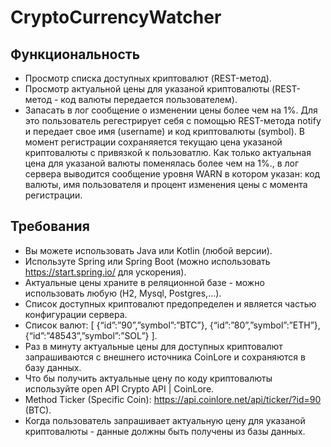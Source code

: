 CryptoCurrencyWatcher
=====================

 ## Функциональность 
+ Просмотр списка доступных криптовалют (REST-метод).
+ Просмотр актуальной цены для указаной криптовалюты (REST-метод - код валюты передается пользователем).
+ Запасать в лог сообщение о изменении цены более чем на 1%. Для это пользователь регестрирует себя с помощью REST-метода notify и передает свое имя (username) и код криптовалюты (symbol). В момент регистрации cохраняяется текущаю цена указаной криптовалюты с привязкой к пользоватлю. Как только актуальная цена для указаной валюты поменялась более чем на 1%., в лог сервера выводится сообщение уровня WARN в котором указан: код валюты, имя пользователя и процент изменения цены с момента регистрации.

 ## Требования
+ Вы можете использовать Java или Kotlin (любой версии).
+ Используте Spring или Spring Boot (можно использовать https://start.spring.io/ для ускорения).
+ Актуальные цены храните в реляционной базе - можно использовать любую (H2, Mysql, Postgres,…).
+ Cписок доступных криптовалют предопределен и является частью конфигурации сервера.
+ Список валют:
[ {“id”:”90”,”symbol”:”BTC”}, {“id”:”80”,”symbol”:”ETH”}, {“id”:”48543”,”symbol”:”SOL”} ].
+ Раз в минуту актуальные цены для доступных криптовалют запрашиваются c внешнего источника CoinLore и сохраняются в базу данных.
+ Что бы получить актуальные цену по коду криптовалюты используйте open API Crypto API | CoinLore.
+ Меthod Ticker (Specific Coin): https://api.coinlore.net/api/ticker/?id=90 (BTC).
+ Когда пользователь запрашивает актуальную цену для указаной криптовалюты - данные должны быть получены из базы данных.

